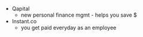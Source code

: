 * Qapital
	* new personal finance mgmt - helps you save $
* Instant.co
	* you get paid everyday as an employee
